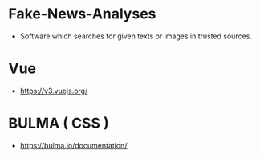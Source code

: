 # Fake-News-Analyses
- Software which searches for given texts or images in trusted sources.

# Vue
- https://v3.vuejs.org/

# BULMA ( CSS )
- https://bulma.io/documentation/

